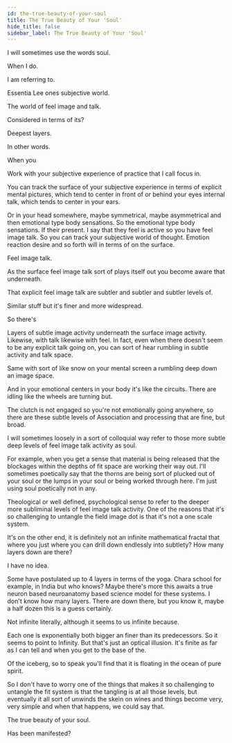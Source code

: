 ```yaml
---
id: the-true-beauty-of-your-soul
title: The True Beauty of Your 'Soul'
hide_title: false
sidebar_label: The True Beauty of Your 'Soul'
---
```

I will sometimes use the words soul.

When I do.

I am referring to.

Essentia Lee ones subjective world.

The world of feel image and talk.

Considered in terms of its?

Deepest layers.

In other words.

When you

Work with your subjective experience of practice that I call focus in.

You can track the surface of your subjective experience in terms of explicit mental pictures, which tend to center in front of or behind your eyes internal talk, which tends to center in your ears.

Or in your head somewhere, maybe symmetrical, maybe asymmetrical and then emotional type body sensations. So the emotional type body sensations. If their present. I say that they feel is active so you have feel image talk. So you can track your subjective world of thought. Emotion reaction desire and so forth will in terms of on the surface.

Feel image talk.

As the surface feel image talk sort of plays itself out you become aware that underneath.

That explicit feel image talk are subtler and subtler and subtler levels of.

Similar stuff but it's finer and more widespread.

So there's

Layers of subtle image activity underneath the surface image activity. Likewise, with talk likewise with feel. In fact, even when there doesn't seem to be any explicit talk going on, you can sort of hear rumbling in subtle activity and talk space.

Same with sort of like snow on your mental screen a rumbling deep down an image space.

And in your emotional centers in your body it's like the circuits. There are idling like the wheels are turning but.

The clutch is not engaged so you're not emotionally going anywhere, so there are these subtle levels of Association and processing that are fine, but broad.

I will sometimes loosely in a sort of colloquial way refer to those more subtle deep levels of feel image talk activity as soul.

For example, when you get a sense that material is being released that the blockages within the depths of fit space are working their way out. I'll sometimes poetically say that the thorns are being sort of plucked out of your soul or the lumps in your soul or being worked through here. I'm just using soul poetically not in any.

Theological or well defined, psychological sense to refer to the deeper more subliminal levels of feel image talk activity. One of the reasons that it's so challenging to untangle the field image dot is that it's not a one scale system.

It's on the other end, it is definitely not an infinite mathematical fractal that where you just where you can drill down endlessly into subtlety? How many layers down are there?

I have no idea.

Some have postulated up to 4 layers in terms of the yoga. Chara school for example, in India but who knows? Maybe there's more this awaits a true neuron based neuroanatomy based science model for these systems. I don't know how many layers. There are down there, but you know it, maybe a half dozen this is a guess certainly.

Not infinite literally, although it seems to us infinite because.

Each one is exponentially both bigger an finer than its predecessors. So it seems to point to Infinity. But that's just an optical illusion. It's finite as far as I can tell and when you get to the base of the.

Of the iceberg, so to speak you'll find that it is floating in the ocean of pure spirit.

So I don't have to worry one of the things that makes it so challenging to untangle the fit system is that the tangling is at all those levels, but eventually it all sort of unwinds the skein on wines and things become very, very simple and when that happens, we could say that.

The true beauty of your soul.

Has been manifested?

